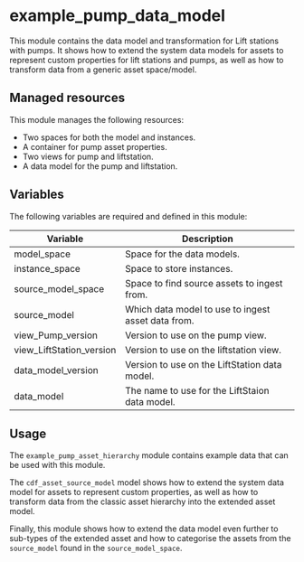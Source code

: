 # example_pump_data_model

This module contains the data model and transformation for Lift stations with pumps.
It shows how to extend the system data models for assets to represent custom
properties for lift stations and pumps, as well as how to transform data from a generic
asset space/model.

## Managed resources

This module manages the following resources:

* Two spaces for both the model and instances.
* A container for pump asset properties.
* Two views for pump and liftstation.
* A data model for the pump and liftstation.

## Variables

The following variables are required and defined in this module:

| Variable | Description |
|----------|-------------|
| model_space              | Space for the data models.           |
| instance_space           | Space to store instances.         |
| source_model_space       | Space to find source assets to ingest from.  |
| source_model             | Which data model to use to ingest asset data from.        |
| view_Pump_version        | Version to use on the pump view.      |
| view_LiftStation_version | Version to use on the liftstation view.     |
| data_model_version       | Version to use on the LiftStation data model.      |
| data_model               | The name to use for the LiftStaion data model.        |

## Usage

The `example_pump_asset_hierarchy` module contains example data that can be used with this module.

The `cdf_asset_source_model` model shows how to extend the system data model for assets to represent custom properties,
as well as how to transform data from the classic asset hierarchy into the extended asset model.

Finally, this module shows how to extend the data model even further to sub-types of the extended asset and how to
categorise the assets from the `source_model` found in the `source_model_space`.

